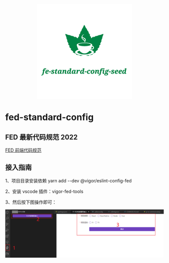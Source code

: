 <div align=center><img src="./logo.png"/></div>

# fed-standard-config

## FED 最新代码规范 2022

[FED 前端代码规范](https://www.yuque.com/fengyinchao/awb51o/ksm7sc/edit)

## 接入指南

1、项目目录安装依赖  yarn add --dev @vigor/eslint-config-fed

2、安装 vscode 插件：vigor-fed-tools

3、然后按下图操作即可：
<div align=center><img src="./image.png"/></div>



